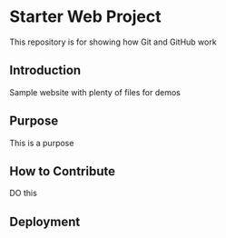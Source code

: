 # Starter Web Project

This repository is for showing how Git and GitHub work

## Introduction

Sample website with plenty of files for demos

## Purpose

This is a purpose

## How to Contribute

DO this

## Deployment
